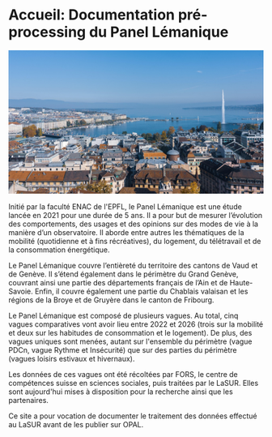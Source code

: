 # Accueil: Documentation pré-processing du Panel Lémanique

![Titlepic](images/Titlepic.jpg)

Initié par la faculté ENAC de l'EPFL, le Panel Lémanique est une étude lancée en 2021 pour une durée de 5 ans. Il a pour but de mesurer l’évolution des comportements, des usages et des opinions sur des modes de vie à la manière d’un observatoire. Il aborde entre autres les thématiques de la mobilité (quotidienne et à fins récréatives), du logement, du télétravail et de la consommation énergétique.

Le Panel Lémanique couvre l’entièreté du territoire des cantons de Vaud et de Genève. Il s’étend également dans le périmètre du Grand Genève, couvrant ainsi une partie des départements français de l’Ain et de Haute-Savoie. Enfin, il couvre également une partie du Chablais valaisan et les régions de la Broye et de Gruyère dans le canton de Fribourg.

Le Panel Lémanique est composé de plusieurs vagues. Au total, cinq vagues comparatives vont avoir lieu entre 2022 et 2026 (trois sur la mobilité et deux sur les habitudes de consommation et le logement). De plus, des vagues uniques sont menées, autant sur l'ensemble du périmètre (vague PDCn, vague Rythme et Insécurité) que sur des parties du périmètre (vagues loisirs estivaux et hivernaux).

Les données de ces vagues ont été récoltées par FORS, le centre de compétences suisse en sciences sociales, puis traitées par le LaSUR. Elles sont aujourd'hui mises à disposition pour la recherche ainsi que les partenaires.

Ce site a pour vocation de documenter le traitement des données effectué au LaSUR avant de les publier sur OPAL.

